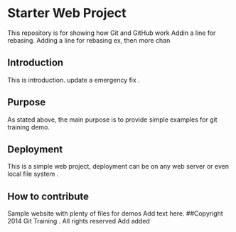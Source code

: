 # Starter Web Project
This repository is for showing how Git and GitHub work
Addin a line for rebasing. Adding a line for rebasing ex, then more chan
## Introduction
This is introduction.
update a emergency fix .
## Purpose
As stated above, the main purpose is to provide simple examples
for git training demo.

## Deployment
This is a simple web project, deployment can be on any 
web server or even local file system .

## How to contribute 
Sample website with plenty of files for demos
Add text here.
##Copyright
2014 Git Training . All rights reserved
Add added
